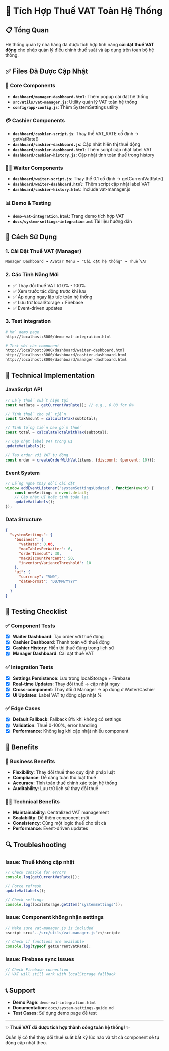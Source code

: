 # 🎯 Tích Hợp Thuế VAT Toàn Hệ Thống

## 📋 Tổng Quan

Hệ thống quản lý nhà hàng đã được tích hợp tính năng **cài đặt thuế VAT động** cho phép quản lý điều chỉnh thuế suất và áp dụng trên toàn bộ hệ thống.

## ✅ Files Đã Được Cập Nhật

### 🔧 Core Components
- **`dashboard/manager-dashboard.html`**: Thêm popup cài đặt hệ thống
- **`src/utils/vat-manager.js`**: Utility quản lý VAT toàn hệ thống
- **`config/app-config.js`**: Thêm SystemSettings utility

### 💳 Cashier Components  
- **`dashboard/cashier-script.js`**: Thay thế VAT_RATE cố định → getVatRate()
- **`dashboard/cashier-dashboard.js`**: Cập nhật hiển thị thuế động
- **`dashboard/cashier-dashboard.html`**: Thêm script cập nhật label VAT
- **`dashboard/cashier-history.js`**: Cập nhật tính toán thuế trong history

### 🧑‍💼 Waiter Components
- **`dashboard/waiter-script.js`**: Thay thế 0.1 cố định → getCurrentVatRate()
- **`dashboard/waiter-dashboard.html`**: Thêm script cập nhật label VAT
- **`dashboard/cashier-history.html`**: Include vat-manager.js

### 📊 Demo & Testing
- **`demo-vat-integration.html`**: Trang demo tích hợp VAT
- **`docs/system-settings-integration.md`**: Tài liệu hướng dẫn

## 🚀 Cách Sử Dụng

### 1. Cài Đặt Thuế VAT (Manager)
```
Manager Dashboard → Avatar Menu → "Cài đặt hệ thống" → Thuế VAT
```

### 2. Các Tính Năng Mới
- ✅ Thay đổi thuế VAT từ 0% - 100%
- ✅ Xem trước tác động trước khi lưu
- ✅ Áp dụng ngay lập tức toàn hệ thống
- ✅ Lưu trữ localStorage + Firebase
- ✅ Event-driven updates

### 3. Test Integration
```bash
# Mở demo page
http://localhost:8000/demo-vat-integration.html

# Test với các component
http://localhost:8000/dashboard/waiter-dashboard.html
http://localhost:8000/dashboard/cashier-dashboard.html
http://localhost:8000/dashboard/manager-dashboard.html
```

## 🔧 Technical Implementation

### JavaScript API
```javascript
// Lấy thuế suất hiện tại
const vatRate = getCurrentVatRate(); // e.g., 0.08 for 8%

// Tính thuế cho số tiền
const taxAmount = calculateTax(subtotal);

// Tính tổng tiền bao gồm thuế  
const total = calculateTotalWithTax(subtotal);

// Cập nhật label VAT trong UI
updateVatLabels();

// Tạo order với VAT tự động
const order = createOrderWithVat(items, {discount: {percent: 10}});
```

### Event System
```javascript
// Lắng nghe thay đổi cài đặt
window.addEventListener('systemSettingsUpdated', function(event) {
    const newSettings = event.detail;
    // Cập nhật UI hoặc tính toán lại
    updateVatLabels();
});
```

### Data Structure
```json
{
  "systemSettings": {
    "business": {
      "vatRate": 0.08,
      "maxTablesPerWaiter": 6,
      "orderTimeout": 30,
      "maxDiscountPercent": 50,
      "inventoryVarianceThreshold": 10
    },
    "ui": {
      "currency": "VNĐ", 
      "dateFormat": "DD/MM/YYYY"
    }
  }
}
```

## 🧪 Testing Checklist

### ✅ Component Tests
- [x] **Waiter Dashboard**: Tạo order với thuế động
- [x] **Cashier Dashboard**: Thanh toán với thuế động  
- [x] **Cashier History**: Hiển thị thuế đúng trong lịch sử
- [x] **Manager Dashboard**: Cài đặt thuế VAT

### ✅ Integration Tests  
- [x] **Settings Persistence**: Lưu trong localStorage + Firebase
- [x] **Real-time Updates**: Thay đổi thuế → cập nhật ngay
- [x] **Cross-component**: Thay đổi ở Manager → áp dụng ở Waiter/Cashier
- [x] **UI Updates**: Label VAT tự động cập nhật %

### ✅ Edge Cases
- [x] **Default Fallback**: Fallback 8% khi không có settings
- [x] **Validation**: Thuế 0-100%, error handling
- [x] **Performance**: Không lag khi cập nhật nhiều component

## 🎯 Benefits

### 🏢 Business Benefits
- **Flexibility**: Thay đổi thuế theo quy định pháp luật
- **Compliance**: Dễ dàng tuân thủ luật thuế
- **Accuracy**: Tính toán thuế chính xác toàn hệ thống
- **Auditability**: Lưu trữ lịch sử thay đổi thuế

### 👨‍💻 Technical Benefits  
- **Maintainability**: Centralized VAT management
- **Scalability**: Dễ thêm component mới
- **Consistency**: Cùng một logic thuế cho tất cả
- **Performance**: Event-driven updates

## 🔍 Troubleshooting

### Issue: Thuế không cập nhật
```javascript
// Check console for errors
console.log(getCurrentVatRate());

// Force refresh
updateVatLabels();

// Check settings
console.log(localStorage.getItem('systemSettings'));
```

### Issue: Component không nhận settings
```javascript
// Make sure vat-manager.js is included
<script src="../src/utils/vat-manager.js"></script>

// Check if functions are available
console.log(typeof getCurrentVatRate);
```

### Issue: Firebase sync issues
```javascript
// Check Firebase connection
// VAT will still work with localStorage fallback
```

## 📞 Support

- **Demo Page**: `demo-vat-integration.html`
- **Documentation**: `docs/system-settings-guide.md`
- **Test Cases**: Sử dụng demo page để test

---

✨ **Thuế VAT đã được tích hợp thành công toàn hệ thống!** ✨

Quản lý có thể thay đổi thuế suất bất kỳ lúc nào và tất cả component sẽ tự động cập nhật theo.
